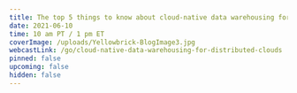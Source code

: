 ```yaml
---
title: The top 5 things to know about cloud-native data warehousing for distributed clouds
date: 2021-06-10
time: 10 am PT / 1 pm ET
coverImage: /uploads/Yellowbrick-BlogImage3.jpg
webcastLink: /go/cloud-native-data-warehousing-for-distributed-clouds
pinned: false
upcoming: false
hidden: false
---
```

